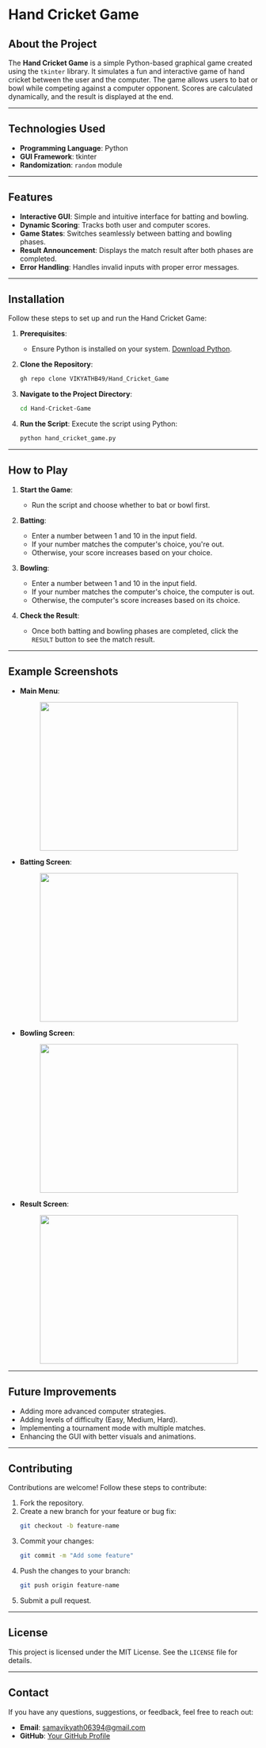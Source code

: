 # Hand Cricket Game

## About the Project

The **Hand Cricket Game** is a simple Python-based graphical game created using the `tkinter` library. It simulates a fun and interactive game of hand cricket between the user and the computer. The game allows users to bat or bowl while competing against a computer opponent. Scores are calculated dynamically, and the result is displayed at the end.

---

## Technologies Used

- **Programming Language**: Python
- **GUI Framework**: tkinter
- **Randomization**: `random` module

---

## Features

- **Interactive GUI**: Simple and intuitive interface for batting and bowling.
- **Dynamic Scoring**: Tracks both user and computer scores.
- **Game States**: Switches seamlessly between batting and bowling phases.
- **Result Announcement**: Displays the match result after both phases are completed.
- **Error Handling**: Handles invalid inputs with proper error messages.

---

## Installation

Follow these steps to set up and run the Hand Cricket Game:

1. **Prerequisites**:
   - Ensure Python is installed on your system. [Download Python](https://www.python.org/downloads/).
   
2. **Clone the Repository**:
   ```bash
   gh repo clone VIKYATHB49/Hand_Cricket_Game
   ```

3. **Navigate to the Project Directory**:
   ```bash
   cd Hand-Cricket-Game
   ```

4. **Run the Script**:
   Execute the script using Python:
   ```bash
   python hand_cricket_game.py
   ```

---

## How to Play

1. **Start the Game**:
   - Run the script and choose whether to bat or bowl first.

2. **Batting**:
   - Enter a number between 1 and 10 in the input field.
   - If your number matches the computer's choice, you're out.
   - Otherwise, your score increases based on your choice.

3. **Bowling**:
   - Enter a number between 1 and 10 in the input field.
   - If your number matches the computer's choice, the computer is out.
   - Otherwise, the computer's score increases based on its choice.

4. **Check the Result**:
   - Once both batting and bowling phases are completed, click the `RESULT` button to see the match result.

---

## Example Screenshots

- **Main Menu**:
  <div align="center">
    <img src="https://vikyathb49.github.io/Hand_Cricket_Game/Images/Main_Screen.png" width="400" height="300">
  </div>

- **Batting Screen**:
  <div align="center">
    <img src="https://vikyathb49.github.io/Hand_Cricket_Game/Images/Batting.png" width="400" height="300">
  </div>

- **Bowling Screen**:
  <div align="center">
    <img src="https://vikyathb49.github.io/Hand_Cricket_Game/Images/Bowling.png" width="400" height="300">
  </div>

- **Result Screen**:
  <div align="center">
    <img src="https://vikyathb49.github.io/Hand_Cricket_Game/Images/Result.png" width="400" height="300">
  </div>

---

## Future Improvements

- Adding more advanced computer strategies.
- Adding levels of difficulty (Easy, Medium, Hard).
- Implementing a tournament mode with multiple matches.
- Enhancing the GUI with better visuals and animations.

---

## Contributing

Contributions are welcome! Follow these steps to contribute:

1. Fork the repository.
2. Create a new branch for your feature or bug fix:
   ```bash
   git checkout -b feature-name
   ```
3. Commit your changes:
   ```bash
   git commit -m "Add some feature"
   ```
4. Push the changes to your branch:
   ```bash
   git push origin feature-name
   ```
5. Submit a pull request.

---

## License

This project is licensed under the MIT License. See the `LICENSE` file for details.

---

## Contact

If you have any questions, suggestions, or feedback, feel free to reach out:

- **Email**: samavikyath06394@gmail.com
- **GitHub**: [Your GitHub Profile](https://github.com/VIKYATHB49)



